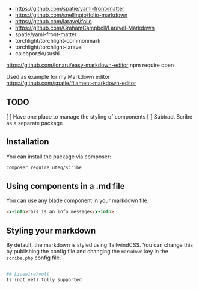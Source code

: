- https://github.com/spatie/yaml-front-matter
- https://github.com/snellingio/folio-markdown
- https://github.com/laravel/folio
- https://github.com/GrahamCampbell/Laravel-Markdown
- spatie/yaml-front-matter
- torchlight/torchlight-commonmark
- torchlight/torchlight-laravel
- calebporzio/sushi

https://github.com/Ionaru/easy-markdown-editor
npm require open


Used as example for my Markdown editor
https://github.com/spatie/filament-markdown-editor

## TODO
[ ] Have one place to manage the styling of components
[ ] Subtract Scribe as a separate package

## Installation

You can install the package via composer:

```bash
composer require uteq/scribe
```



## Using components in a .md file

You can use any blade component in your markdown file.
```md
<x-info>This is an info message</x-info>
```

## Styling your markdown
By default, the markdown is styled using TailwindCSS. You can 
change this by publishing the config file and changing the 
`markdown` key in the `scribe.php` config file.

```php

## Livewire/volt
Is (not yet) fully supported
